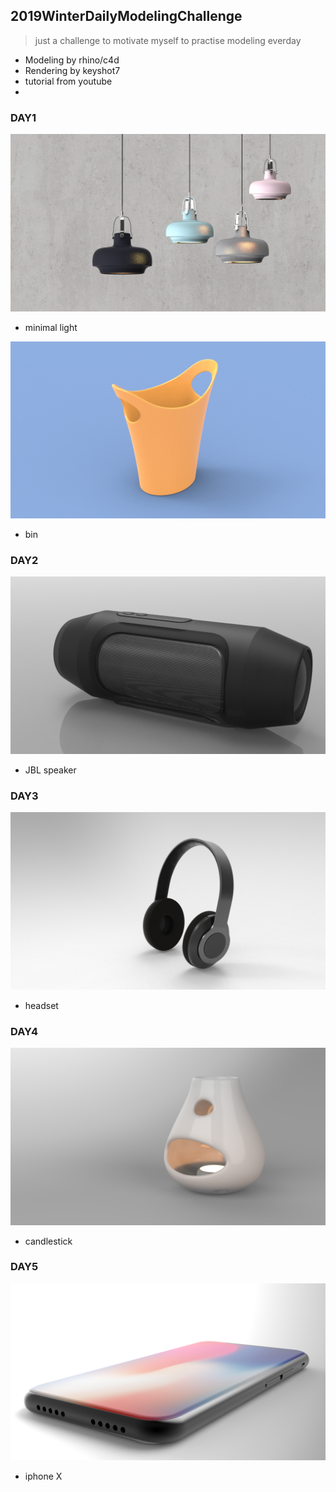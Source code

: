  ## 2019WinterDailyModelingChallenge
> just a challenge to motivate myself to practise modeling everday 
 
- Modeling by rhino/c4d
- Rendering by keyshot7
- tutorial from youtube
- 
  
  
  
  
### DAY1
![](https://github.com/hawthornnn/2019WinterDailyModelingChallenge/blob/master/day1/untitled.6.png)
- minimal light

![](https://github.com/hawthornnn/2019WinterDailyModelingChallenge/blob/master/day1/untitled.11.png)
- bin

### DAY2
![](https://github.com/hawthornnn/2019WinterDailyModelingChallenge/blob/master/day2/untitled.14.png)
- JBL speaker

### DAY3
![](https://github.com/hawthornnn/2019WinterDailyModelingChallenge/blob/master/day3/untitled.18.png)
- headset 

### DAY4
![](https://github.com/hawthornnn/2019WinterDailyModelingChallenge/blob/master/day4/untitled.23.png)
- candlestick

### DAY5
![](https://github.com/hawthornnn/2019WinterDailyModelingChallenge/blob/master/day5/untitled.28.png)
- iphone X
